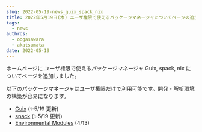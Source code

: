 ```yaml
---
slug: 2022-05-19-news_guix_spack_nix
title: 2022年5月19日(木) ユーザ権限で使えるパッケージマネージャについてページの追加
tags:
  - news
authros:
  - oogasawara
  - akatsumata
date: 2022-05-19
---
```


ホームページに ユーザ権限で使えるパッケージマネージャ Guix, spack, nix についてページを追加しました。

以下のパッケージマネージャはユーザ権限だけで利用可能です。開発・解析環境の構築が容易になります。

- [Guix](/software/guix) (&#x2728;5/19 更新)
- [spack](/software/spack/install_spack) (&#x2728;5/19 更新)
- [Environmental Modules](/software/environmental_modules/) (4/13)


